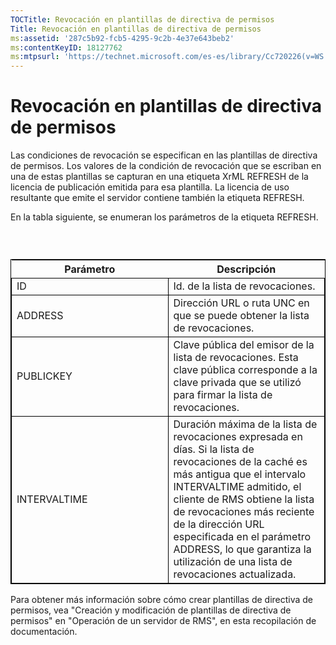 ```yaml
---
TOCTitle: Revocación en plantillas de directiva de permisos
Title: Revocación en plantillas de directiva de permisos
ms:assetid: '287c5b92-fcb5-4295-9c2b-4e37e643beb2'
ms:contentKeyID: 18127762
ms:mtpsurl: 'https://technet.microsoft.com/es-es/library/Cc720226(v=WS.10)'
---
```


Revocación en plantillas de directiva de permisos
=================================================

Las condiciones de revocación se especifican en las plantillas de directiva de permisos. Los valores de la condición de revocación que se escriban en una de estas plantillas se capturan en una etiqueta XrML REFRESH de la licencia de publicación emitida para esa plantilla. La licencia de uso resultante que emite el servidor contiene también la etiqueta REFRESH.

En la tabla siguiente, se enumeran los parámetros de la etiqueta REFRESH.

###  

 
<table style="border:1px solid black;">
<colgroup>
<col width="50%" />
<col width="50%" />
</colgroup>
<thead>
<tr class="header">
<th>Parámetro</th>
<th>Descripción</th>
</tr>
</thead>
<tbody>
<tr class="odd">
<td style="border:1px solid black;">ID</td>
<td style="border:1px solid black;">Id. de la lista de revocaciones.</td>
</tr>
<tr class="even">
<td style="border:1px solid black;">ADDRESS</td>
<td style="border:1px solid black;">Dirección URL o ruta UNC en que se puede obtener la lista de revocaciones.</td>
</tr>
<tr class="odd">
<td style="border:1px solid black;">PUBLICKEY</td>
<td style="border:1px solid black;">Clave pública del emisor de la lista de revocaciones. Esta clave pública corresponde a la clave privada que se utilizó para firmar la lista de revocaciones.</td>
</tr>
<tr class="even">
<td style="border:1px solid black;">INTERVALTIME</td>
<td style="border:1px solid black;">Duración máxima de la lista de revocaciones expresada en días. Si la lista de revocaciones de la caché es más antigua que el intervalo INTERVALTIME admitido, el cliente de RMS obtiene la lista de revocaciones más reciente de la dirección URL especificada en el parámetro ADDRESS, lo que garantiza la utilización de una lista de revocaciones actualizada.</td>
</tr>
</tbody>
</table>
  
Para obtener más información sobre cómo crear plantillas de directiva de permisos, vea "Creación y modificación de plantillas de directiva de permisos" en "Operación de un servidor de RMS", en esta recopilación de documentación.

